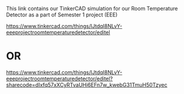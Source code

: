 
This link contains our TinkerCAD simulation for our Room Temperature Detector as a part of Semester 1 project (EEE)


https://www.tinkercad.com/things/lJtdqI8NLvY-eeeprojectroomtemperaturedetector/editel

# OR

https://www.tinkercad.com/things/lJtdqI8NLvY-eeeprojectroomtemperaturedetector/editel?sharecode=dIxfq57xXCyRTvaUHi6EFn7w_kwebG31TmuH50Tzyec
